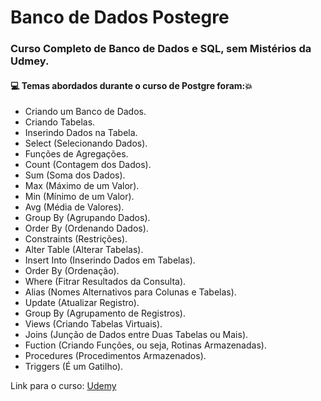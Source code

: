 # Banco de Dados Postegre
### Curso Completo de Banco de Dados e SQL, sem Mistérios da Udmey.
#### :computer: Temas abordados durante o curso de Postgre foram::boom:
- Criando um Banco de Dados.
- Criando Tabelas.
- Inserindo Dados na Tabela.
- Select (Selecionando Dados).
- Funções de Agregações.
- Count (Contagem dos Dados).
- Sum (Soma dos Dados).
- Max (Máximo de um Valor).
- Min (Mínimo de um Valor).
- Avg (Média de Valores).
- Group By (Agrupando Dados).
- Order By (Ordenando Dados).
- Constraints (Restrições).
- Alter Table (Alterar Tabelas).
- Insert Into (Inserindo Dados em Tabelas).
- Order By (Ordenação).
- Where (Fitrar Resultados da Consulta).
- Alias (Nomes Alternativos para Colunas e Tabelas).
- Update (Atualizar Registro).
- Group By (Agrupamento de Registros).
- Views (Criando Tabelas Virtuais).
- Joins (Junção de Dados entre Duas Tabelas ou Mais).
- Fuction (Criando Funções, ou seja, Rotinas Armazenadas).
- Procedures (Procedimentos Armazenados).
- Triggers (É um Gatilho).

Link para o curso: 
[Udemy](https://www.udemy.com/course/bancos-de-dados-relacionais-basico-avancado/)

